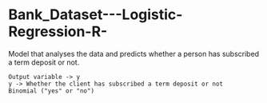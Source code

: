 # Bank_Dataset---Logistic-Regression-R-
Model that analyses the data and predicts whether a person has subscribed a term deposit or not.

    Output variable -> y
    y -> Whether the client has subscribed a term deposit or not 
    Binomial ("yes" or "no")
